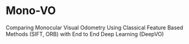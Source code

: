 # Mono-VO
Comparing Monocular Visual Odometry Using Classical Feature Based Methods (SIFT, ORB) with End to End Deep Learning (DeepVO)
